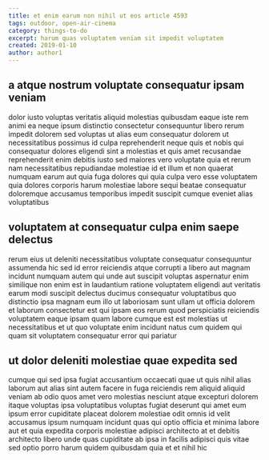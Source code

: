```yaml
---
title: et enim earum non nihil ut eos article 4593
tags: outdoor, open-air-cinema
category: things-to-do
excerpt: harum quas voluptatem veniam sit impedit voluptatem
created: 2019-01-10
author: author1
---
```


## a atque nostrum voluptate consequatur ipsam veniam

dolor iusto voluptas veritatis aliquid molestias quibusdam eaque iste rem animi ea neque ipsum distinctio consectetur consequuntur libero rerum impedit dolorem sed voluptas ut alias eum consequatur dolorem ut necessitatibus possimus id culpa reprehenderit neque quis et nobis qui consequatur dolores eligendi sint a molestias et quis amet recusandae reprehenderit enim debitis iusto sed maiores vero voluptate quia et rerum nam necessitatibus repudiandae molestiae id et illum et non quaerat numquam earum aut quia fuga dolores qui quia culpa vero esse voluptatem quia dolores corporis harum molestiae labore sequi beatae consequatur doloremque accusamus temporibus impedit suscipit cumque eveniet alias voluptatibus

## voluptatem at consequatur culpa enim saepe delectus

rerum eius ut deleniti necessitatibus voluptate consequatur consequuntur assumenda hic sed id error reiciendis atque corrupti a libero aut magnam incidunt numquam autem qui unde aut suscipit voluptas aspernatur enim similique non enim est in laudantium ratione voluptatem eligendi aut veritatis earum modi suscipit delectus ducimus consequatur voluptatibus quo distinctio ipsa magnam eum illo ut laboriosam sunt ullam ut officia dolorem et laborum consectetur est qui ipsam eos rerum quod perspiciatis reiciendis voluptatem eaque ipsam quam labore cumque est est molestias ut necessitatibus et ut quo voluptate enim incidunt natus cum quidem qui quam sit voluptatem consequatur error qui pariatur

## ut dolor deleniti molestiae quae expedita sed

cumque qui sed ipsa fugiat accusantium occaecati quae ut quis nihil alias laborum aut alias sint autem facere in fuga reiciendis rem aliquid aliquid veniam ab odio quos amet vero molestias nesciunt atque excepturi dolorem itaque voluptas ipsa voluptatibus voluptas fugiat deserunt qui amet eum ipsum error cupiditate placeat dolorem molestiae odit omnis id velit accusamus ipsum numquam incidunt quas qui optio officia et minima labore aut et quia expedita corporis molestiae adipisci architecto at et debitis architecto libero unde quas cupiditate ab ipsa in facilis adipisci quis vitae sed optio porro harum quidem quibusdam quia et et nihil hic
